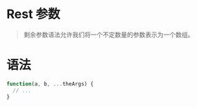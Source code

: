 # Rest 参数

> 剩余参数语法允许我们将一个不定数量的参数表示为一个数组。

# 语法
```javascript
function(a, b, ...theArgs) {
  // ...
}
```
